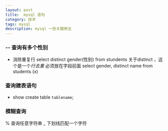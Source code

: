 ```yaml
---
layout: post
title:	mysql 语句
category: 技术
tags: mysql
description: mysql 一些关键用法
---
```



### -- 查询有多个性别
+ 消除重复行
	select distinct gender(性别) from stundents
	关于distinct ，这个是一个*行去重*  必须放在字段前面
	select  gender, distinct name  from students (x)

### 查询建表语句
+ show create table `tablename`;

### 模糊查询
% 查询任意字符串
_  下划线匹配一个字符
